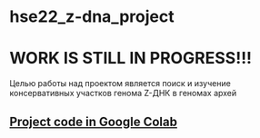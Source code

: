 # hse22_z-dna_project
# WORK IS STILL IN PROGRESS!!!
Целью работы над проектом является поиск и изучение консервативных участков генома Z-ДНК в геномах архей
## [Project code in Google Colab](https://colab.research.google.com/drive/1Q_4nR-U5dukp_yH2FWGqDejpabD9DNEb?usp=sharing)

